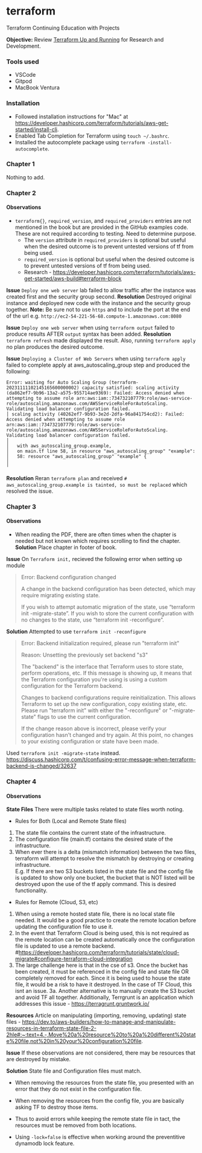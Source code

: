# terraform
Terraform Continuing Education with Projects

**Objective:** Review [Terraform Up and Running](https://www.terraformupandrunning.com/) for Research and Development.

### Tools used
* VSCode 
* Gitpod
* MacBook Ventura

### Installation
* Followed installation instructions for "Mac" at https://developer.hashicorp.com/terraform/tutorials/aws-get-started/install-cli.
* Enabled Tab Completion for Terraform using `touch ~/.bashrc`.
* Installed the autocomplete package using `terraform -install-autocomplete`.

### Chapter 1
Nothing to add.

### Chapter 2
#### Observations 
- `terraform{}`, `required_version`, and `required_providers` entries are not mentioned in the book but are provided in the GitHub examples code. These are not required according to testing. Need to determine purpose.
    - The `version` attribute in `required_providers` is optional but useful when the desired outcome is to prevent untested versions of tf from being used. 
    - `required_version` is optional but useful when the desired outcome is to prevent untested versions of tf from being used. 
    - Research - https://developer.hashicorp.com/terraform/tutorials/aws-get-started/aws-build#terraform-block

**Issue** 
`Deploy one web server` lab failed to allow traffic after the instance was created first and the security group second.
**Resolution** 
Destroyed original instance and deployed new code with the instance and the security group together. 
**Note:** Be sure not to use `https` and to include the port at the end of the url e.g. `http://ec2-54-221-56-68.compute-1.amazonaws.com:8080`

**Issue** 
`Deploy one web server` when using `terraform output` failed to produce results AFTER `output` syntax has been added.
**Resolution** 
`terraform refresh` made displayed the result. Also, running `terraform apply` no plan produces the desired outcome. 

**Issue** 
`Deploying a Cluster of Web Servers` when using `terraform apply` failed to complete apply at aws_autoscaling_group step and produced the following:

```
Error: waiting for Auto Scaling Group (terraform-20231111102145165600000002) capacity satisfied: scaling activity (da862ef7-9b96-13a2-a575-955714ae9369): Failed: Access denied when attempting to assume role arn:aws:iam::734732107779:role/aws-service-role/autoscaling.amazonaws.com/AWSServiceRoleForAutoScaling. Validating load balancer configuration failed.
│ scaling activity (40262ef7-9b93-3e2d-2dfa-96a841754cd2): Failed: Access denied when attempting to assume role arn:aws:iam::734732107779:role/aws-service-role/autoscaling.amazonaws.com/AWSServiceRoleForAutoScaling. Validating load balancer configuration failed.
│ 
│   with aws_autoscaling_group.example,
│   on main.tf line 58, in resource "aws_autoscaling_group" "example":
│   58: resource "aws_autoscaling_group" "example" {
│ 
╵
```

**Resolution** 
Reran `terraform plan` and received `# aws_autoscaling_group.example is tainted, so must be replaced` which resolved the issue.

### Chapter 3
#### Observations 
- When reading the PDF, there are often times when the chapter is needed but not known which requires scrolling to find the chapter.
**Solution** Place chapter in footer of book.

**Issue**
On `Terraform init,` recieved the following error when setting up module
> Error: Backend configuration changed
>
> A change in the backend configuration has been detected, which may require migrating existing state.
>
> If you wish to attempt automatic migration of the state, use “terraform init -migrate-state”.
> If you wish to store the current configuration with no changes to the state, use “terraform init -reconfigure”.

**Solution**
Attempted to use `terraform init -reconfigure`
> Error: Backend initialization required, please run "terraform init"
> 
> Reason: Unsetting the previously set backend "s3"
> 
> The "backend" is the interface that Terraform uses to store state,
> perform operations, etc. If this message is showing up, it means that the
> Terraform configuration you're using is using a custom configuration for
> the Terraform backend.
> 
> Changes to backend configurations require reinitialization. This allows
> Terraform to set up the new configuration, copy existing state, etc. Please run
> "terraform init" with either the "-reconfigure" or "-migrate-state" flags to
> use the current configuration.
> 
> If the change reason above is incorrect, please verify your configuration
> hasn't changed and try again. At this point, no changes to your existing
> configuration or state have been made.

Used `terraform init -migrate-state` instead.
https://discuss.hashicorp.com/t/confusing-error-message-when-terraform-backend-is-changed/32637

### Chapter 4
#### Observations 
**State Files** There were multiple tasks related to state files worth noting. 
- Rules for Both (Local and Remote State files)
1. The state file contains the current state of the infrastructure.   
2. The configuration file (main.tf) contains the desired state of the infrastructure.   
3. When ever there is a delta (mismatch information) between the two files, terraform will attempt to resolve the mismatch by destroying or creating infrastructure.     
E.g. If there are two S3 buckets listed in the state file and the config file is updated to show only one bucket, the bucket that is NOT listed will be destroyed upon the use of the tf apply command. This is desired functionality.    

- Rules for Remote (Cloud, S3, etc)    
1. When using a remote hosted state file, there is no local state file needed. It would be a good practice to create the remote location before updating the configuration file to use it.     
2. In the event that Terraform Cloud is being used, this is not required as the remote location can be created automatically once the configuration file is updated to use a remote backend.   
#https://developer.hashicorp.com/terraform/tutorials/state/cloud-migrate#configure-terraform-cloud-integration  
3. The large challenge here is that in the cse of s3. Once the bucket has been created, it must be referenced in the config file and state file OR completely removed for each. Since it is being used to house the state file, it would be a risk to have it destroyed. In the case of TF Cloud, this isnt an issue. 
3a. Another alternative is to manually create the S3 bucket and avoid TF all together. Additionally, Terrgrunt is an application which addresses this issue - https://terragrunt.gruntwork.io/

**Resources**
Article on manipulating (importing, removing, updating) state files -
https://dev.to/aws-builders/how-to-manage-and-manipulate-resources-in-terraform-state-file-2-2hle#:~:text=4.-,Move%20a%20resource%20to%20a%20different%20state%20file,not%20in%20your%20configuration%20file. 

**Issue**
If these observations are not considered, there may be resources that are destroyed by mistake. 

**Solution**
State file and Configuration files must match. 
- When removing the resources from the state file, you presented with an error that they do not exist in the configuration file.
- When removing the resources from the config file, you are basically asking TF to destroy those items.
- Thus to avoid errors while keeping the remote state file in tact, the resources must be removed from both locations.


- Using `-lock=false` is effective when working around the preventitive dynamodb lock feature.